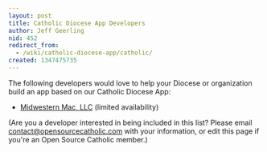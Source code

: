 ```yaml
---
layout: post
title: Catholic Diocese App Developers
author: Jeff Geerling
nid: 452
redirect_from:
  - /wiki/catholic-diocese-app/catholic/
created: 1347475735
---
```

The following developers would love to help your Diocese or organization build an app based on our Catholic Diocese App:

<ul>
<li><a href="http://www.midwesternmac.com/">Midwestern Mac, LLC</a> (limited availability)</li>
</ul>

(Are you a developer interested in being included in this list? Please email contact@opensourcecatholic.com with your information, or edit this page if you're an Open Source Catholic member.)
